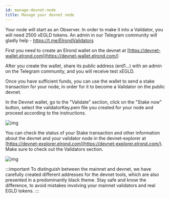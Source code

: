 ```yaml
---
id: manage-devnet-node
title: Manage your devnet node
---
```


Your node will start as an Observer. In order to make it into a Validator, you will need 2500 xEGLD tokens. An admin in our Telegram community will gladly help - https://t.me/ElrondValidators

First you need to create an Elrond wallet on the devnet at [https://devnet-wallet.elrond.com](https://devnet-wallet.elrond.com/)

After you create the wallet, share its public address (erd1...) with an admin on the Telegram community, and you will receive test xEGLD.

Once you have sufficient funds, you can use the wallet to send a stake transaction for your node, in order for it to become a Validator on the public devnet.

In the Devnet wallet, go to the "Validate" section, click on the "Stake now" button, select the validatorKey.pem file you created for your node and proceed according to the instructions.

![img](https://gblobscdn.gitbook.com/assets%2F-LhHlNldCYgbyqXEGXUS%2F-MKj4PGWn3kQ197_YcJQ%2F-MKjC2SwfiK2OdVWTz49%2Fimage.png?alt=media&token=9d38ba79-9d47-452e-8fb3-303f0edf5740)

You can check the status of your Stake transaction and other information about the devnet and your validator node in the devnet-explorer at [https://devnet-explorer.elrond.com](https://devnet-explorer.elrond.com/). Make sure to check out the Validators section.

![img](https://gblobscdn.gitbook.com/assets%2F-LhHlNldCYgbyqXEGXUS%2F-MKj4PGWn3kQ197_YcJQ%2F-MKjCya_zwNCJWCZ4ryI%2Fimage.png?alt=media&token=7a1a0e1c-dc77-41ef-afcd-296dd23da18b)

:::important
To distinguish between the mainnet and devnet, we have carefully created different addresses for the devnet tools, which are also presented in a predominantly black theme. Stay safe and know the difference, to avoid mistakes involving your mainnet validators and real EGLD tokens.
:::
